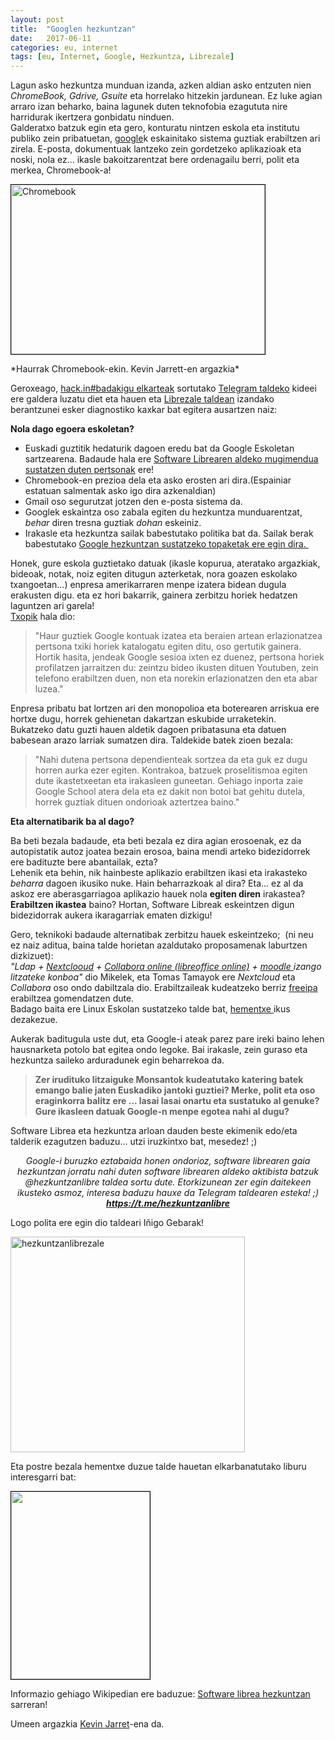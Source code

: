 ```yaml
---
layout: post
title:  "Googlen hezkuntzan"
date:   2017-06-11
categories: eu, internet
tags: [eu, Internet, Google, Hezkuntza, Librezale]
---
```

<p>Lagun asko hezkuntza munduan izanda, azken aldian asko entzuten nien <em>ChromeBook, Gdrive, Gsuite</em> eta horrelako hitzekin jardunean. Ez luke agian arraro izan beharko, baina lagunek duten teknofobia ezagututa nire harridurak ikertzera gonbidatu ninduen.<br>
Galderatxo batzuk egin eta gero, konturatu nintzen eskola eta institutu publiko zein pribatuetan, <a href="https://eu.wikipedia.org/wiki/Google" target="_blank" rel="noopener">google</a>k eskainitako sistema guztiak erabiltzen ari zirela. E-posta, dokumentuak lantzeko zein gordetzeko aplikazioak eta noski, nola ez... ikasle bakoitzarentzat bere ordenagailu berri, polit eta merkea, Chromebook-a!</p>
<p><img class="wp-image-2338" style="border:1px solid #000000;" src="https://izaroblog.files.wordpress.com/2017/10/chromebook.jpg" alt="Chromebook" width="406" height="271"></p>
*Haurrak Chromebook-ekin. Kevin Jarrett-en argazkia*
<p>Geroxeago, <a href="https://hackinbadakigu.net/" target="_blank" rel="noopener">hack.in#badakigu elkarteak</a> sortutako <a href="https://t.me/hackinbadakigu" target="_blank" rel="noopener">Telegram taldeko</a> kideei ere galdera luzatu diet eta hauen eta <a href="https://t.me/librezale">Librezale taldean</a> izandako berantzunei esker diagnostiko kaxkar bat egitera ausartzen naiz:</p>
<p><strong>Nola dago egoera eskoletan?</strong></p>
<ul>
<li>Euskadi guztitik hedaturik dagoen eredu bat da Google Eskoletan sartzearena. Badaude hala ere <a href="http://alexgabi.blogspot.com.es/">Software Librearen aldeko mugimendua sustatzen duten pertsonak</a> ere!</li>
<li>Chromebook-en prezioa dela eta asko erosten ari dira.(Espainiar estatuan salmentak asko igo dira azkenaldian)</li>
<li>Gmail oso segurutzat jotzen den e-posta sistema da.</li>
<li>Googlek eskaintza oso zabala egiten du hezkuntza munduarentzat, <em>behar</em> diren tresna guztiak <em>dohan</em> eskeiniz.</li>
<li>Irakasle eta hezkuntza sailak babestutako politika bat da. Sailak berak babestutako <a href="https://sites.google.com/site/educacioneuskadigapps/">Google hezkuntzan sustatzeko topaketak ere egin dira.&nbsp;</a></li>
</ul>
<p>Honek, gure eskola guztietako datuak (ikasle kopurua, ateratako argazkiak, bideoak, notak, noiz egiten ditugun azterketak, nora goazen eskolako txangoetan...)&nbsp;enpresa amerikarraren menpe izatera bidean dugula erakusten digu. eta ez hori bakarrik, gainera zerbitzu horiek hedatzen laguntzen ari garela!<br>
<a href="https://ikusimakusi.eus/informazioa/" target="_blank" rel="noopener">Txopik</a> hala dio:</p>
<blockquote><p>"Haur guztiek Google kontuak izatea eta beraien artean erlazionatzea pertsona txiki horiek katalogatu egiten ditu, oso gertutik gainera. Hortik hasita, jendeak Google sesioa ixten ez duenez, pertsona horiek profilatzen jarraitzen du: zeintzu bideo ikusten dituen Youtuben, zein telefono erabiltzen duen, non eta norekin erlazionatzen den eta abar luzea."</p></blockquote>
<p>Enpresa pribatu bat lortzen ari den monopolioa eta boterearen arriskua ere hortxe dugu, horrek gehienetan dakartzan eskubide urraketekin.<br>
Bukatzeko datu guzti hauen aldetik dagoen pribatasuna eta datuen babesean arazo larriak sumatzen dira. Taldekide batek zioen bezala:</p>
<blockquote><p>"Nahi dutena pertsona dependienteak sortzea da eta guk ez dugu horren aurka ezer egiten. Kontrakoa, batzuek proselitismoa egiten dute ikastetxeetan eta irakasleen guneetan. Gehiago inporta zaie Google School atera dela eta ez dakit non botoi bat gehitu dutela, horrek guztiak dituen ondorioak aztertzea baino."</p></blockquote>
<p><strong>Eta alternatibarik ba al dago?</strong></p>
<p style="text-align:left;">Ba beti bezala badaude, eta beti bezala ez dira agian erosoenak, ez da autopistatik autoz joatea bezain erosoa, baina mendi arteko bidezidorrek ere badituzte bere abantailak, ezta?<br>
Lehenik eta behin, nik hainbeste aplikazio erabiltzen ikasi eta irakasteko <em>beharra</em> dagoen ikusiko nuke. Hain beharrazkoak al dira? Eta... ez al da askoz ere aberasgarriagoa aplikazio hauek nola <strong>egiten diren</strong> irakastea? <strong>Erabiltzen ikastea</strong> baino? Hortan, Software Libreak eskeintzen digun bidezidorrak aukera ikaragarriak ematen dizkigu!</p>
<p style="text-align:left;">Gero, teknikoki badaude alternatibak zerbitzu hauek eskeintzeko;&nbsp; (ni neu ez naiz aditua, baina talde horietan azaldutako proposamenak laburtzen dizkizuet):<br>
<em>"Ldap + <a href="https://nextcloud.com/about/">Nextclooud</a> + <a href="https://www.collaboraoffice.com/es/collabora-online-2/">Collabora online (libreoffice online)</a> + <a href="https://librezale.eus/wiki/Moodle">moodle </a>izango litzateke konboa"</em> dio Mikelek, eta Tomas Tamayok ere <em>Nextcloud</em> eta <em>Collabora</em> oso ondo dabiltzala dio. Erabiltzaileak kudeatzeko berriz <a href="https://www.freeipa.org/page/About">freeipa</a> erabiltzea gomendatzen dute.<br>
Badago baita ere Linux Eskolan sustatzeko talde bat, <a href="https://groups.google.com/forum/#!forum/linux-eskolan">hementxe </a>ikus dezakezue.</p>
<p>Aukerak baditugula uste dut, eta Google-i ateak parez pare ireki baino lehen hausnarketa potolo bat egitea ondo legoke. Bai irakasle, zein guraso eta hezkuntza saileko arduradunek egin beharrekoa da.</p>
<blockquote><p><strong>Zer irudituko litzaiguke Monsantok kudeatutako katering batek emango balie jaten Euskadiko jantoki guztiei? Merke, polit eta oso eraginkorra balitz ere ... lasai lasai onartu eta sustatuko al genuke? </strong><br>
<strong>Gure ikasleen datuak Google-n menpe egotea nahi al dugu?</strong></p></blockquote>
<p>Software Librea eta hezkuntza arloan dauden beste ekimenik edo/eta talderik ezagutzen baduzu... utzi iruzkintxo bat, mesedez! ;)</p>
<p style="text-align:center;"><em>Google-i buruzko ez</em><em>tabaida honen ondorioz, software librearen gaia hezkuntzan jorratu nahi duten software librearen aldeko aktibista batzuk @hezkuntzanlibre taldea sortu dute. Etorkizunean zer egin daitekeen ikusteko asmoz, interesa baduzu hauxe da Telegram taldearen esteka! ;)</em><br>
<em> <strong><a href="https://t.me/hezkuntzanlibre" target="_blank" rel="noopener">https://t.me/hezkuntzanlibre</a></strong></em></p>
<p>Logo polita ere egin dio taldeari Iñigo Gebarak!</p>
<p><a href="https://t.me/hezkuntzanlibre" target="_blank" rel="noopener"><img class="  wp-image-2446 aligncenter" src="https://izaroblog.files.wordpress.com/2017/10/hezkuntzanlibrezale.jpg" alt="hezkuntzanlibrezale" width="375" height="345"></a></p>
<p>Eta postre bezala hementxe duzue talde hauetan elkarbanatutako liburu interesgarri bat:</p>
<p><a href="https://archive.org/details/AlfabetizacionDigitalCriticaUnaInvitacionAReflexionarYActuar"><img class="aligncenter wp-image-2377 size-medium" style="border:1px solid #000000;" src="https://izaroblog.files.wordpress.com/2017/10/alfabet.png?w=222" alt="" width="222" height="300"></a></p>
<p>Informazio gehiago Wikipedian ere baduzue: <a href="https://eu.wikipedia.org/wiki/Software_librea_hezkuntzan" target="_blank" rel="noopener">Software librea hezkuntzan</a> sarreran!</p>
<p><span id="BRtoolbarbuttons"><span id="BRreturn"></span></span>Umeen argazkia <a href="https://www.flickr.com/photos/kjarrett/6782112132" target="_blank" rel="noopener">Kevin Jarret</a>-ena da.</p>
